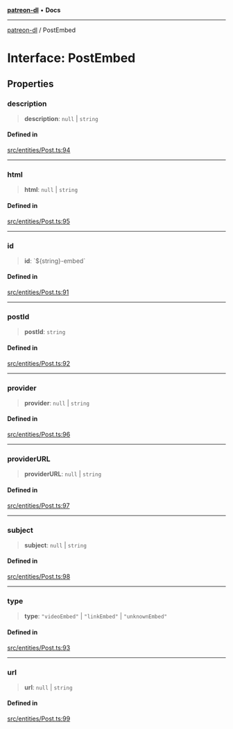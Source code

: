 [**patreon-dl**](../README.md) • **Docs**

***

[patreon-dl](../README.md) / PostEmbed

# Interface: PostEmbed

## Properties

### description

> **description**: `null` \| `string`

#### Defined in

[src/entities/Post.ts:94](https://github.com/patrickkfkan/patreon-dl/blob/7c1cd2021db5cdb3733758940f1bc6aab660b08d/src/entities/Post.ts#L94)

***

### html

> **html**: `null` \| `string`

#### Defined in

[src/entities/Post.ts:95](https://github.com/patrickkfkan/patreon-dl/blob/7c1cd2021db5cdb3733758940f1bc6aab660b08d/src/entities/Post.ts#L95)

***

### id

> **id**: \`$\{string\}-embed\`

#### Defined in

[src/entities/Post.ts:91](https://github.com/patrickkfkan/patreon-dl/blob/7c1cd2021db5cdb3733758940f1bc6aab660b08d/src/entities/Post.ts#L91)

***

### postId

> **postId**: `string`

#### Defined in

[src/entities/Post.ts:92](https://github.com/patrickkfkan/patreon-dl/blob/7c1cd2021db5cdb3733758940f1bc6aab660b08d/src/entities/Post.ts#L92)

***

### provider

> **provider**: `null` \| `string`

#### Defined in

[src/entities/Post.ts:96](https://github.com/patrickkfkan/patreon-dl/blob/7c1cd2021db5cdb3733758940f1bc6aab660b08d/src/entities/Post.ts#L96)

***

### providerURL

> **providerURL**: `null` \| `string`

#### Defined in

[src/entities/Post.ts:97](https://github.com/patrickkfkan/patreon-dl/blob/7c1cd2021db5cdb3733758940f1bc6aab660b08d/src/entities/Post.ts#L97)

***

### subject

> **subject**: `null` \| `string`

#### Defined in

[src/entities/Post.ts:98](https://github.com/patrickkfkan/patreon-dl/blob/7c1cd2021db5cdb3733758940f1bc6aab660b08d/src/entities/Post.ts#L98)

***

### type

> **type**: `"videoEmbed"` \| `"linkEmbed"` \| `"unknownEmbed"`

#### Defined in

[src/entities/Post.ts:93](https://github.com/patrickkfkan/patreon-dl/blob/7c1cd2021db5cdb3733758940f1bc6aab660b08d/src/entities/Post.ts#L93)

***

### url

> **url**: `null` \| `string`

#### Defined in

[src/entities/Post.ts:99](https://github.com/patrickkfkan/patreon-dl/blob/7c1cd2021db5cdb3733758940f1bc6aab660b08d/src/entities/Post.ts#L99)
